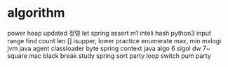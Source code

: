 # algorithm
power
heap
updated
정렬
let
spring
assert
m1
inteli
hash
python3
input
range
find
count
len
[]
isupper, lower
practice
enumerate
max, min
mxlogi
jvm
java
agent
classloader
byte
spring
context
java algo 6
sigol
dw
7~
square
mac
black
break
study
spring
sort
party
loop
switch
pum
party
